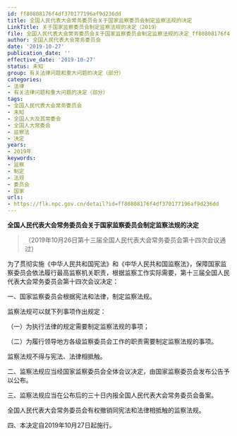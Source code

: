 ```yaml
---
id: ff80808176f4df370177196af9d236dd
title: 全国人民代表大会常务委员会关于国家监察委员会制定监察法规的决定
LinkTitle: 关于国家监察委员会制定监察法规的决定（2019）
file: 全国人民代表大会常务委员会关于国家监察委员会制定监察法规的决定_ff80808176f4df370177196af9d236dd.docx
author: 全国人民代表大会常务委员会
date: '2019-10-27'
publication_date: ''
effective_date: '2019-10-27'
status: 未知
group: 有关法律问题和重大问题的决定（部分）
categories:
- 法律
- 有关法律问题和重大问题的决定（部分）
tags:
- 全国人民代表大会常务委员会
- 未知
- 全国人大及其常委会
- 全国人大常委会
- 监察法
- 决定
years:
- 2019年
keywords:
- 监察
- 制定
- 法规
- 委员会
- 国家
urls:
- https://flk.npc.gov.cn/detail?id=ff80808176f4df370177196af9d236dd
---
```


**全国人民代表大会常务委员会关于国家监察委员会制定监察法规的决定**

> （2019年10月26日第十三届全国人民代表大会常务委员会第十四次会议通过）

为了贯彻实施《中华人民共和国宪法》和《中华人民共和国监察法》，保障国家监察委员会依法履行最高监察机关职责，根据监察工作实际需要，第十三届全国人民代表大会常务委员会第十四次会议决定：

一、国家监察委员会根据宪法和法律，制定监察法规。

监察法规可以就下列事项作出规定：

（一）为执行法律的规定需要制定监察法规的事项；

（二）为履行领导地方各级监察委员会工作的职责需要制定监察法规的事项。

监察法规不得与宪法、法律相抵触。

二、监察法规应当经国家监察委员会全体会议决定，由国家监察委员会发布公告予以公布。

三、监察法规应当在公布后的三十日内报全国人民代表大会常务委员会备案。

全国人民代表大会常务委员会有权撤销同宪法和法律相抵触的监察法规。

四、本决定自2019年10月27日起施行。

